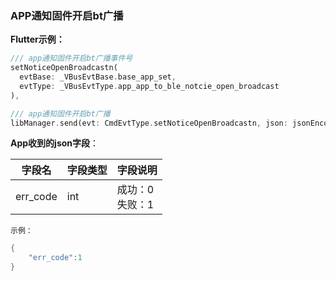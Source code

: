 ### APP通知固件开启bt广播


**Flutter示例：**

```dart
/// app通知固件开启bt广播事件号
setNoticeOpenBroadcastn(
  evtBase: _VBusEvtBase.base_app_set,
  evtType: _VBusEvtType.app_app_to_ble_notcie_open_broadcast
),

/// app通知固件开启bt广播
libManager.send(evt: CmdEvtType.setNoticeOpenBroadcastn, json: jsonEncode(json));
```



**App收到的json字段**：

| 字段名   | 字段类型 | 字段说明                     |
| -------- | -------- | ---------------------------- |
| err_code | int      | 成功：0  <br />失败：1 |

`示例：`

```c
{
    "err_code":1
}
```
